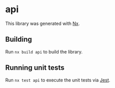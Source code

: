 # api

This library was generated with [Nx](https://nx.dev).

## Building

Run `nx build api` to build the library.

## Running unit tests

Run `nx test api` to execute the unit tests via [Jest](https://jestjs.io).
